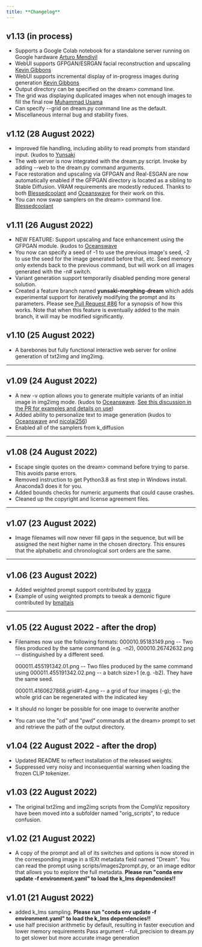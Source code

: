 ```yaml
---
title: **Changelog**
---
```


## v1.13 (in process)

- Supports a Google Colab notebook for a standalone server running on Google hardware [Arturo Mendivil](https://github.com/artmen1516)
- WebUI supports GFPGAN/ESRGAN facial reconstruction and upscaling [Kevin Gibbons](https://github.com/bakkot)
- WebUI supports incremental display of in-progress images during generation [Kevin Gibbons](https://github.com/bakkot)
- Output directory can be specified on the dream> command line.
- The grid was displaying duplicated images when not enough images to fill the final row [Muhammad Usama](https://github.com/SMUsamaShah)
- Can specify --grid on dream.py command line as the default.
- Miscellaneous internal bug and stability fixes.

## v1.12 (28 August 2022)

- Improved file handling, including ability to read prompts from standard input.
  (kudos to [Yunsaki](https://github.com/yunsaki)
- The web server is now integrated with the dream.py script. Invoke by adding --web to
  the dream.py command arguments.
- Face restoration and upscaling via GFPGAN and Real-ESGAN are now automatically
  enabled if the GFPGAN directory is located as a sibling to Stable Diffusion.
  VRAM requirements are modestly reduced. Thanks to both [Blessedcoolant](https://github.com/blessedcoolant) and
  [Oceanswave](https://github.com/oceanswave) for their work on this.
- You can now swap samplers on the dream> command line. [Blessedcoolant](https://github.com/blessedcoolant)

## v1.11 (26 August 2022)

- NEW FEATURE: Support upscaling and face enhancement using the GFPGAN module. (kudos to [Oceanswave](https://github.com/Oceanswave)
- You now can specify a seed of -1 to use the previous image's seed, -2 to use the seed for the image generated before that, etc.
  Seed memory only extends back to the previous command, but will work on all images generated with the -n# switch.
- Variant generation support temporarily disabled pending more general solution.
- Created a feature branch named **yunsaki-morphing-dream** which adds experimental support for
  iteratively modifying the prompt and its parameters. Please see[ Pull Request #86](https://github.com/lstein/stable-diffusion/pull/86)
  for a synopsis of how this works. Note that when this feature is eventually added to the main branch, it will may be modified
  significantly.

## v1.10 (25 August 2022)

- A barebones but fully functional interactive web server for online generation of txt2img and img2img.

---

## v1.09 (24 August 2022)

- A new -v option allows you to generate multiple variants of an initial image
  in img2img mode. (kudos to [Oceanswave](https://github.com/Oceanswave). [
  See this discussion in the PR for examples and details on use](https://github.com/lstein/stable-diffusion/pull/71#issuecomment-1226700810))
- Added ability to personalize text to image generation (kudos to [Oceanswave](https://github.com/Oceanswave) and [nicolai256](https://github.com/nicolai256))
- Enabled all of the samplers from k_diffusion

---

## v1.08 (24 August 2022)

- Escape single quotes on the dream> command before trying to parse. This avoids
  parse errors.
- Removed instruction to get Python3.8 as first step in Windows install.
  Anaconda3 does it for you.
- Added bounds checks for numeric arguments that could cause crashes.
- Cleaned up the copyright and license agreement files.

---

## v1.07 (23 August 2022)

- Image filenames will now never fill gaps in the sequence, but will be assigned the
  next higher name in the chosen directory. This ensures that the alphabetic and chronological
  sort orders are the same.

---

## v1.06 (23 August 2022)

- Added weighted prompt support contributed by [xraxra](https://github.com/xraxra)
- Example of using weighted prompts to tweak a demonic figure contributed by [bmaltais](https://github.com/bmaltais)

---

## v1.05 (22 August 2022 - after the drop)

- Filenames now use the following formats:
  000010.95183149.png -- Two files produced by the same command (e.g. -n2),
  000010.26742632.png -- distinguished by a different seed.

  000011.455191342.01.png -- Two files produced by the same command using
  000011.455191342.02.png -- a batch size>1 (e.g. -b2). They have the same seed.

  000011.4160627868.grid#1-4.png -- a grid of four images (-g); the whole grid can
  be regenerated with the indicated key

- It should no longer be possible for one image to overwrite another
- You can use the "cd" and "pwd" commands at the dream> prompt to set and retrieve
  the path of the output directory.

## v1.04 (22 August 2022 - after the drop)

- Updated README to reflect installation of the released weights.
- Suppressed very noisy and inconsequential warning when loading the frozen CLIP
  tokenizer.

## v1.03 (22 August 2022)

- The original txt2img and img2img scripts from the CompViz repository have been moved into
  a subfolder named "orig_scripts", to reduce confusion.

## v1.02 (21 August 2022)

- A copy of the prompt and all of its switches and options is now stored in the corresponding
  image in a tEXt metadata field named "Dream". You can read the prompt using scripts/images2prompt.py,
  or an image editor that allows you to explore the full metadata.
  **Please run "conda env update -f environment.yaml" to load the k_lms dependencies!!**

## v1.01 (21 August 2022)

- added k_lms sampling.
  **Please run "conda env update -f environment.yaml" to load the k_lms dependencies!!**
- use half precision arithmetic by default, resulting in faster execution and lower memory requirements
  Pass argument --full_precision to dream.py to get slower but more accurate image generation
